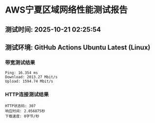 # AWS宁夏区域网络性能测试报告
## 测试时间: 2025-10-21 02:25:54
## 测试环境: GitHub Actions Ubuntu Latest (Linux)

### 带宽测试结果
```
Ping: 16.354 ms
Download: 2013.27 Mbit/s
Upload: 1594.74 Mbit/s
```

### HTTP连接测试结果
```
HTTP状态码: 307
响应时间: 2.056875秒
下载速度: 0字节/秒
```

